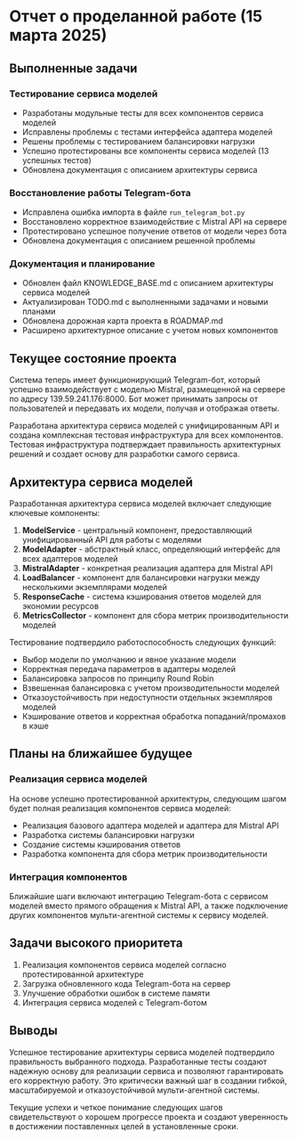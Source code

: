 # Отчет о проделанной работе (15 марта 2025)

## Выполненные задачи

### Тестирование сервиса моделей
- Разработаны модульные тесты для всех компонентов сервиса моделей
- Исправлены проблемы с тестами интерфейса адаптера моделей
- Решены проблемы с тестированием балансировки нагрузки
- Успешно протестированы все компоненты сервиса моделей (13 успешных тестов)
- Обновлена документация с описанием архитектуры сервиса

### Восстановление работы Telegram-бота
- Исправлена ошибка импорта в файле `run_telegram_bot.py`
- Восстановлено корректное взаимодействие с Mistral API на сервере
- Протестировано успешное получение ответов от модели через бота
- Обновлена документация с описанием решенной проблемы

### Документация и планирование
- Обновлен файл KNOWLEDGE_BASE.md с описанием архитектуры сервиса моделей
- Актуализирован TODO.md с выполненными задачами и новыми планами
- Обновлена дорожная карта проекта в ROADMAP.md
- Расширено архитектурное описание с учетом новых компонентов

## Текущее состояние проекта

Система теперь имеет функционирующий Telegram-бот, который успешно взаимодействует с моделью Mistral, размещенной на сервере по адресу 139.59.241.176:8000. Бот может принимать запросы от пользователей и передавать их модели, получая и отображая ответы.

Разработана архитектура сервиса моделей с унифицированным API и создана комплексная тестовая инфраструктура для всех компонентов. Тестовая инфраструктура подтверждает правильность архитектурных решений и создает основу для разработки самого сервиса.

## Архитектура сервиса моделей

Разработанная архитектура сервиса моделей включает следующие ключевые компоненты:

1. **ModelService** - центральный компонент, предоставляющий унифицированный API для работы с моделями
2. **ModelAdapter** - абстрактный класс, определяющий интерфейс для всех адаптеров моделей
3. **MistralAdapter** - конкретная реализация адаптера для Mistral API
4. **LoadBalancer** - компонент для балансировки нагрузки между несколькими экземплярами моделей
5. **ResponseCache** - система кэширования ответов моделей для экономии ресурсов
6. **MetricsCollector** - компонент для сбора метрик производительности моделей

Тестирование подтвердило работоспособность следующих функций:
- Выбор модели по умолчанию и явное указание модели
- Корректная передача параметров в адаптеры моделей
- Балансировка запросов по принципу Round Robin
- Взвешенная балансировка с учетом производительности моделей
- Отказоустойчивость при недоступности отдельных экземпляров моделей
- Кэширование ответов и корректная обработка попаданий/промахов в кэше

## Планы на ближайшее будущее

### Реализация сервиса моделей
На основе успешно протестированной архитектуры, следующим шагом будет полная реализация компонентов сервиса моделей:
- Реализация базового адаптера моделей и адаптера для Mistral API
- Разработка системы балансировки нагрузки
- Создание системы кэширования ответов
- Разработка компонента для сбора метрик производительности

### Интеграция компонентов
Ближайшие шаги включают интеграцию Telegram-бота с сервисом моделей вместо прямого обращения к Mistral API, а также подключение других компонентов мульти-агентной системы к сервису моделей.

## Задачи высокого приоритета

1. Реализация компонентов сервиса моделей согласно протестированной архитектуре
2. Загрузка обновленного кода Telegram-бота на сервер
3. Улучшение обработки ошибок в системе памяти
4. Интеграция сервиса моделей с Telegram-ботом

## Выводы

Успешное тестирование архитектуры сервиса моделей подтвердило правильность выбранного подхода. Разработанные тесты создают надежную основу для реализации сервиса и позволяют гарантировать его корректную работу. Это критически важный шаг в создании гибкой, масштабируемой и отказоустойчивой мульти-агентной системы.

Текущие успехи и четкое понимание следующих шагов свидетельствуют о хорошем прогрессе проекта и создают уверенность в достижении поставленных целей в установленные сроки. 